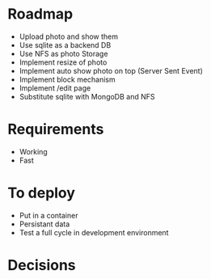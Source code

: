 # Roadmap

- Upload photo and show them
- Use sqlite as a backend DB
- Use NFS as photo Storage
- Implement resize of photo
- Implement auto show photo on top (Server Sent Event)
- Implement block mechanism
- Implement /edit page
- Substitute sqlite with MongoDB and NFS

# Requirements

- Working
- Fast

# To deploy

- Put in a container
- Persistant data
- Test a full cycle in development environment

# Decisions

